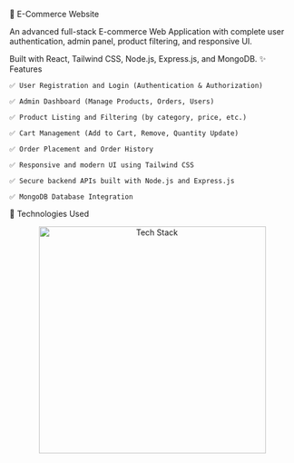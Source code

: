 🛒 E-Commerce Website

An advanced full-stack E-commerce Web Application with complete user authentication, admin panel, product filtering, and responsive UI.

Built with React, Tailwind CSS, Node.js, Express.js, and MongoDB.
✨ Features

    ✅ User Registration and Login (Authentication & Authorization)

    ✅ Admin Dashboard (Manage Products, Orders, Users)

    ✅ Product Listing and Filtering (by category, price, etc.)

    ✅ Cart Management (Add to Cart, Remove, Quantity Update)

    ✅ Order Placement and Order History

    ✅ Responsive and modern UI using Tailwind CSS

    ✅ Secure backend APIs built with Node.js and Express.js

    ✅ MongoDB Database Integration

🚀 Technologies Used
<div align="center"> <img src="https://skillicons.dev/icons?i=react,tailwind,nodejs,express,mongodb" alt="Tech Stack" width="400" /> </div>
